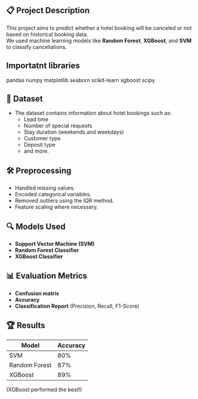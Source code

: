 
## 📋 Project Description
This project aims to predict whether a hotel booking will be canceled or not based on historical booking data.  
We used machine learning models like **Random Forest**, **XGBoost**, and **SVM** to classify cancellations.


## Importatnt libraries
pandas
numpy
matplotlib
seaborn
scikit-learn
xgboost
scipy



## 📂 Dataset
- The dataset contains information about hotel bookings such as:
  - Lead time
  - Number of special requests
  - Stay duration (weekends and weekdays)
  - Customer type
  - Deposit type
  - and more.

## 🛠️ Preprocessing
- Handled missing values.
- Encoded categorical variables.
- Removed outliers using the IQR method.
- Feature scaling where necessary.

## 🔍 Models Used
- **Support Vector Machine (SVM)**
- **Random Forest Classifier**
- **XGBoost Classifier**

## 📊 Evaluation Metrics
- **Confusion matrix**
- **Accuracy**
- **Classification Report** (Precision, Recall, F1-Score)

## 🏆 Results
| Model         | Accuracy |
|---------------|----------|
| SVM           | 80%      |
| Random Forest | 87%      |
| XGBoost       | 89%      |

(XGBoost performed the best!)



